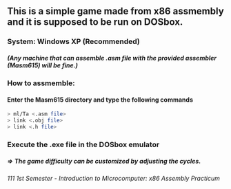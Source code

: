 ## This is a simple game made from x86 assmembly and it is supposed to be run on DOSbox.

### System: Windows XP (Recommended)
##### (Any machine that can assemble .asm file with the provided assembler (Masm615) will be fine.)

### How to assmemble:
#### Enter the Masm615 directory and type the following commands
```bash
> ml/Ta <.asm file>
> link <.obj file>
> link <.h file>
```

### Execute the .exe file in the DOSbox emulator
##### => The game difficulty can be customized by adjusting the cycles.

###### 111 1st Semester - Introduction to Microcomputer: x86 Assembly Practicum
